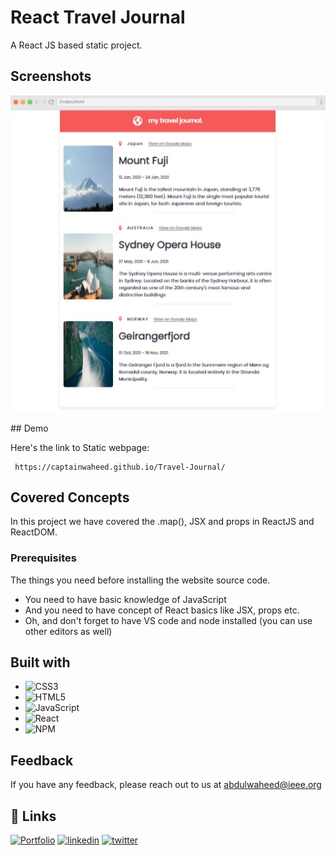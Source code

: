 # React Travel Journal

A React JS based static project.


## Screenshots
<p align='center'>
<img src="./React Solo project 2.jpg"/>
</p>
## Demo

Here's the link to Static webpage:
```
 https://captainwaheed.github.io/Travel-Journal/
 ```



## Covered Concepts

In this project we have covered the .map(), JSX and props in ReactJS and ReactDOM.
### Prerequisites

The things you need before installing the website source code.

* You need to have basic knowledge of JavaScript
* And you need to have concept of React basics like JSX, props etc.
* Oh, and don't forget to have VS code and node installed (you can use other editors as well)

## Built with


* ![CSS3](https://img.shields.io/badge/css3-%231572B6.svg?style=for-the-badge&logo=css3&logoColor=white)
* ![HTML5](https://img.shields.io/badge/html5-%23E34F26.svg?style=for-the-badge&logo=html5&logoColor=white) 
* ![JavaScript](https://img.shields.io/badge/javascript-%23323330.svg?style=for-the-badge&logo=javascript&logoColor=%23F7DF1E)
* ![React](https://img.shields.io/badge/react-%2320232a.svg?style=for-the-badge&logo=react&logoColor=%2361DAFB)
* ![NPM](https://img.shields.io/badge/NPM-%23000000.svg?style=for-the-badge&logo=npm&logoColor=white)


## Feedback

If you have any feedback, please reach out to us at abdulwaheed@ieee.org


## 🔗 Links
[![Portfolio](https://img.shields.io/badge/Portfolio-%23000000.svg?style=for-the-badge&logo=firefox&logoColor=#FF7139)](https://captainwaheed.github.io/)
[![linkedin](https://img.shields.io/badge/linkedin-0A66C2?style=for-the-badge&logo=linkedin&logoColor=white)](https://www.linkedin.com/in/abdul-waheed781/)
[![twitter](https://img.shields.io/badge/twitter-1DA1F2?style=for-the-badge&logo=twitter&logoColor=white)](https://twitter.com/captainWaheed43)
